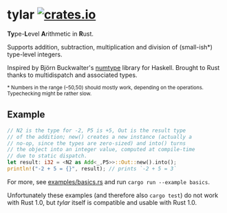# tylar [![crates.io](https://img.shields.io/crates/v/tylar.svg)](https://crates.io/crates/tylar)

**Ty**pe-**L**evel **A**rithmetic in **R**ust.

Supports addition, subtraction, multiplication and division of (small-ish*) type-level integers.

Inspired by Björn Buckwalter's [numtype](https://github.com/bjornbm/numtype) library for Haskell. Brought to Rust thanks to multidispatch and associated types.

<sup>&#42; Numbers in the range (–50,50) should mostly work, depending on the operations. Typechecking might be rather slow.</sup>

## Example
```rust
// N2 is the type for -2, P5 is +5, Out is the result type
// of the addition; new() creates a new instance (actually a
// no-op, since the types are zero-sized) and into() turns
// the object into an integer value, computed at compile-time
// due to static dispatch.
let result: i32 = <N2 as Add<_,P5>>::Out::new().into();
println!("-2 + 5 = {}", result); // prints `-2 + 5 = 3`
```
For more, see [examples/basics.rs](examples/basics.rs) and run `cargo run --example basics`.

Unfortunately these examples (and therefore also `cargo test`) do not work with Rust 1.0, but *tylar* itself is compatible and usable with Rust 1.0.

